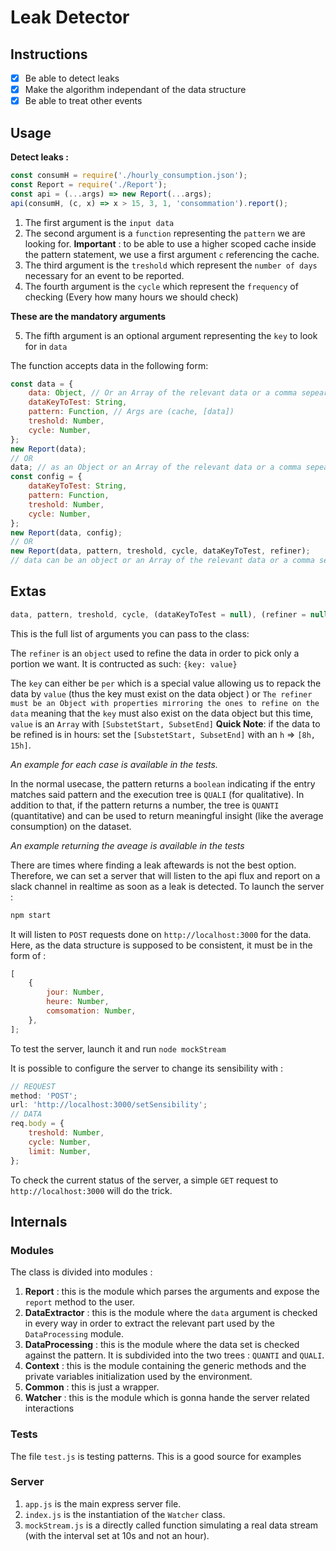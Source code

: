 # Leak Detector

## Instructions

-   [x] Be able to detect leaks
-   [x] Make the algorithm independant of the data structure
-   [x] Be able to treat other events

## Usage

**Detect leaks :**

```js
const consumH = require('./hourly_consumption.json');
const Report = require('./Report');
const api = (...args) => new Report(...args);
api(consumH, (c, x) => x > 15, 3, 1, 'consommation').report();
```

1.  The first argument is the `input data`
2.  The second argument is a `function` representing the `pattern` we are looking for. **Important** : to be able to use a higher scoped cache inside the pattern statement, we use a first argument `c` referencing the cache.
3.  The third argument is the `treshold` which represent the `number of days` necessary for an event to be reported.
4.  The fourth argument is the `cycle` which represent the `frequency` of checking (Every how many hours we should check)

**These are the mandatory arguments**

5.  The fifth argument is an optional argument representing the `key` to look for in `data`

The function accepts data in the following form:

```js
const data = {
    data: Object, // Or an Array of the relevant data or a comma sepearted string of the values
    dataKeyToTest: String,
    pattern: Function, // Args are (cache, [data])
    treshold: Number,
    cycle: Number,
};
new Report(data);
// OR
data; // as an Object or an Array of the relevant data or a comma sepearted string of the values;
const config = {
    dataKeyToTest: String,
    pattern: Function,
    treshold: Number,
    cycle: Number,
};
new Report(data, config);
// OR
new Report(data, pattern, treshold, cycle, dataKeyToTest, refiner);
// data can be an object or an Array of the relevant data or a comma sepearted string of the values
```

## Extas

```js
data, pattern, treshold, cycle, (dataKeyToTest = null), (refiner = null), (subset = null);
```

This is the full list of arguments you can pass to the class:

The `refiner` is an `object` used to refine the data in order to pick only a portion we want. It is contructed as such: `{key: value}`

The `key` can either be `per` which is a special value allowing us to repack the data by `value` (thus the key must exist on the data object ) or `The refiner must be an Object with properties mirroring the ones to refine on the data` meaning that the `key` must also exist on the data object but this time, `value` is an `Array` with `[SubstetStart, SubsetEnd]`
**Quick Note**: if the data to be refined is in hours: set the `[SubstetStart, SubsetEnd]` with an `h` => `[8h, 15h]`.

_An example for each case is available in the tests._

In the normal usecase, the pattern returns a `boolean` indicating if the entry matches said pattern and the execution tree is `QUALI` (for qualitative). In addition to that, if the pattern returns a number, the tree is `QUANTI` (quantitative) and can be used to return meaningful insight (like the average consumption) on the dataset.

_An example returning the aveage is available in the tests_

There are times where finding a leak aftewards is not the best option. Therefore, we can set a server that will listen to the api flux and report on a slack channel in realtime as soon as a leak is detected.
To launch the server :

```bash
npm start
```

It will listen to `POST` requests done on `http://localhost:3000` for the data. Here, as the data structure is supposed to be consistent, it must be in the form of :

```js
[
    {
        jour: Number,
        heure: Number,
        comsomation: Number,
    },
];
```

To test the server, launch it and run `node mockStream`

It is possible to configure the server to change its sensibility with :

```js
// REQUEST
method: 'POST';
url: 'http://localhost:3000/setSensibility';
// DATA
req.body = {
    treshold: Number,
    cycle: Number,
    limit: Number,
};
```

To check the current status of the server, a simple `GET` request to `http://localhost:3000` will do the trick.

## Internals

### Modules

The class is divided into modules :

1.  **Report** : this is the module which parses the arguments and expose the `report` method to the user.
2.  **DataExtractor** : this is the module where the `data` argument is checked in every way in order to extract the relevant part used by the `DataProcessing` module.
3.  **DataProcessing** : this is the module where the data set is checked against the pattern. It is subdivided into the two trees : `QUANTI` and `QUALI`.
4.  **Context** : this is the module containing the generic methods and the private variables initialization used by the environment.
5.  **Common** : this is just a wrapper.
6.  **Watcher** : this is the module which is gonna hande the server related interactions

### Tests

The file `test.js` is testing patterns. This is a good source for examples

### Server

1.  `app.js` is the main express server file.
2.  `index.js` is the instantiation of the `Watcher` class.
3.  `mockStream.js` is a directly called function simulating a real data stream (with the interval set at 10s and not an hour).
